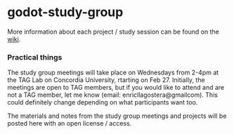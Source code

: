 # godot-study-group

More information about each project / study session can be found on the [wiki](https://github.com/enricllagostera/godot-study-group/wiki).

### Practical things

The study group meetings will take place on Wednesdays from 2-4pm at the TAG Lab on Concordia University, rtarting on Feb 27. Initially, the meetings are open to TAG members, but if you would like to attend and are not a TAG member, let me know (email: enricllagostera@gmailcom). This could definitely change depending on what participants want too.

The materials and notes from the study group meetings and projects will be posted here with an open license / access.
